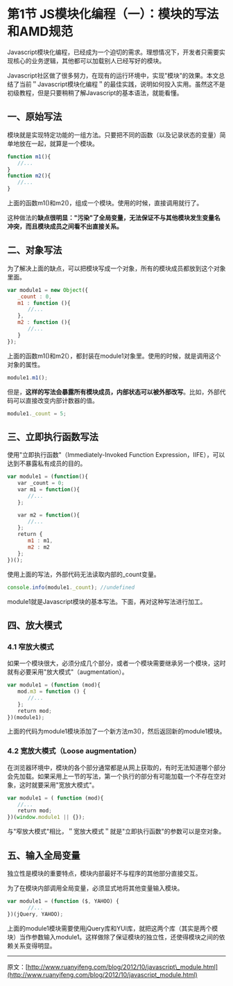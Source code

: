 # 第1节 JS模块化编程（一）：模块的写法和AMD规范

Javascript模块化编程，已经成为一个迫切的需求。理想情况下，开发者只需要实现核心的业务逻辑，其他都可以加载别人已经写好的模块。

Javascript社区做了很多努力，在现有的运行环境中，实现"模块"的效果。本文总结了当前＂Javascript模块化编程＂的最佳实践，说明如何投入实用。虽然这不是初级教程，但是只要稍稍了解Javascript的基本语法，就能看懂。

## 一、原始写法

模块就是实现特定功能的一组方法。只要把不同的函数（以及记录状态的变量）简单地放在一起，就算是一个模块。

```js
function m1(){
　　//...
}
function m2(){
　　//...
}
```

上面的函数m1\(\)和m2\(\)，组成一个模块。使用的时候，直接调用就行了。

这种做法的**缺点很明显："污染"了全局变量，无法保证不与其他模块发生变量名冲突，而且模块成员之间看不出直接关系。**

## 二、对象写法

为了解决上面的缺点，可以把模块写成一个对象，所有的模块成员都放到这个对象里面。

```js
var module1 = new Object({
　　_count : 0,
　　m1 : function (){
　　　　//...
　　},
　　m2 : function (){
　　　　//...
　　}
});
```

上面的函数m1\(\)和m2\(），都封装在module1对象里。使用的时候，就是调用这个对象的属性。

```js
module1.m1();
```

但是，**这样的写法会暴露所有模块成员，内部状态可以被外部改写**。比如，外部代码可以直接改变内部计数器的值。

```js
module1._count = 5;
```

## 三、立即执行函数写法

使用"立即执行函数"（Immediately-Invoked Function Expression，IIFE），可以达到不暴露私有成员的目的。

```js
var module1 = (function(){
　　var _count = 0;
　　var m1 = function(){
　　　　//...
　　};

　　var m2 = function(){
　　　　//...
　　};
　　return {
　　　　m1 : m1,
　　　　m2 : m2
　　};
})();
```

使用上面的写法，外部代码无法读取内部的\_count变量。

```js
console.info(module1._count); //undefined
```

module1就是Javascript模块的基本写法。下面，再对这种写法进行加工。

## 四、放大模式

### 4.1 窄放大模式

如果一个模块很大，必须分成几个部分，或者一个模块需要继承另一个模块，这时就有必要采用"放大模式"（augmentation）。

```js
var module1 = (function (mod){
　　mod.m3 = function () {
　　　　//...
　　};
　　return mod;
})(module1);
```

上面的代码为module1模块添加了一个新方法m3\(\)，然后返回新的module1模块。

### 4.2 宽放大模式（Loose augmentation）

在浏览器环境中，模块的各个部分通常都是从网上获取的，有时无法知道哪个部分会先加载。如果采用上一节的写法，第一个执行的部分有可能加载一个不存在空对象，这时就要采用"宽放大模式"。

```js
var module1 = ( function (mod){
　　//...
　　return mod;
})(window.module1 || {});
```

与"窄放大模式"相比，＂宽放大模式＂就是"立即执行函数"的参数可以是空对象。

## 五、输入全局变量

独立性是模块的重要特点，模块内部最好不与程序的其他部分直接交互。

为了在模块内部调用全局变量，必须显式地将其他变量输入模块。

```js
var module1 = (function ($, YAHOO) {
　　　　//...
})(jQuery, YAHOO);
```

上面的module1模块需要使用jQuery库和YUI库，就把这两个库（其实是两个模块）当作参数输入module1。这样做除了保证模块的独立性，还使得模块之间的依赖关系变得明显。

---

原文：[http://www.ruanyifeng.com/blog/2012/10/javascript\_module.html](http://www.ruanyifeng.com/blog/2012/10/javascript_module.html)

